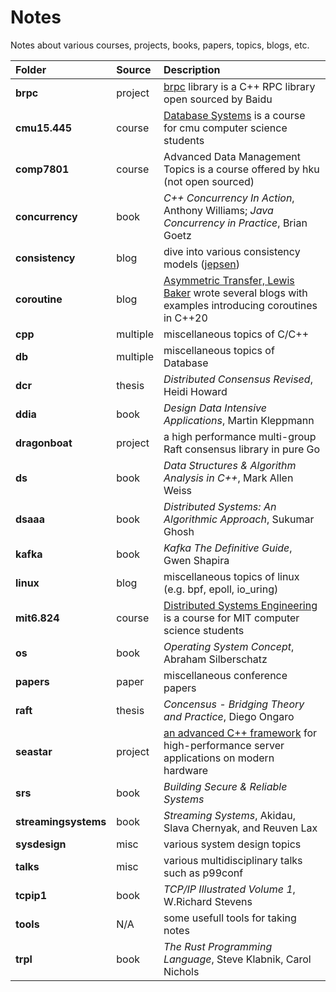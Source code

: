 # Notes

Notes about various courses, projects, books, papers, topics, blogs, etc.

|Folder|Source|Description|
|:-|:-|:-|
|**brpc**|project|[brpc](https://github.com/apache/incubator-brpc/tree/master/docs/cn) library is a C++ RPC library open sourced by Baidu|
|**cmu15.445**|course|[Database Systems](https://15445.courses.cs.cmu.edu/fall2020/) is a course for cmu computer science students|
|**comp7801**|course|Advanced Data Management Topics is a course offered by hku (not open sourced)|
|**concurrency**|book|*C++ Concurrency In Action*, Anthony Williams; *Java Concurrency in Practice*, Brian Goetz|
|**consistency**|blog|dive into various consistency models ([jepsen](https://jepsen.io/))|
|**coroutine**|blog|[Asymmetric Transfer, Lewis Baker](https://lewissbaker.github.io/) wrote several blogs with examples introducing coroutines in C++20|
|**cpp**|multiple|miscellaneous topics of C/C++|
|**db**|multiple|miscellaneous topics of Database|
|**dcr**|thesis|*Distributed Consensus Revised*, Heidi Howard|
|**ddia**|book|*Design Data Intensive Applications*, Martin Kleppmann|
|**dragonboat**|project|a high performance multi-group Raft consensus library in pure Go|
|**ds**|book|*Data Structures & Algorithm Analysis in C++*, Mark Allen Weiss|
|**dsaaa**|book|*Distributed Systems: An Algorithmic Approach*, Sukumar Ghosh|
|**kafka**|book|*Kafka The Definitive Guide*, Gwen Shapira|
|**linux**|blog|miscellaneous topics of linux (e.g. bpf, epoll, io_uring)|
|**mit6.824**|course|[Distributed Systems Engineering](https://pdos.csail.mit.edu/6.824/schedule.html) is a course for MIT computer science students|
|**os**|book|*Operating System Concept*, Abraham Silberschatz|
|**papers**|paper|miscellaneous conference papers|
|**raft**|thesis|*Concensus - Bridging Theory and Practice*, Diego Ongaro|
|**seastar**|project|[an advanced C++ framework](http://seastar.io) for high-performance server applications on modern hardware|
|**srs**|book|*Building Secure & Reliable Systems*|
|**streamingsystems**|book|*Streaming Systems*, Akidau, Slava Chernyak, and Reuven Lax|
|**sysdesign**|misc|various system design topics|
|**talks**|misc|various multidisciplinary talks such as p99conf|
|**tcpip1**|book|*TCP/IP Illustrated Volume 1*, W.Richard Stevens|
|**tools**|N/A|some usefull tools for taking notes|
|**trpl**|book|*The Rust Programming Language*, Steve Klabnik, Carol Nichols|
